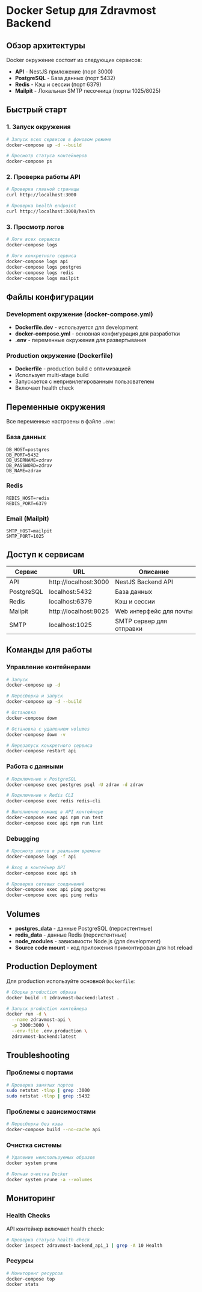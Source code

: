 # Docker Setup для Zdravmost Backend

## Обзор архитектуры

Docker окружение состоит из следующих сервисов:

- **API** - NestJS приложение (порт 3000)
- **PostgreSQL** - База данных (порт 5432)
- **Redis** - Кэш и сессии (порт 6379)
- **Mailpit** - Локальная SMTP песочница (порты 1025/8025)

## Быстрый старт

### 1. Запуск окружения

```bash
# Запуск всех сервисов в фоновом режиме
docker-compose up -d --build

# Просмотр статуса контейнеров
docker-compose ps
```

### 2. Проверка работы API

```bash
# Проверка главной страницы
curl http://localhost:3000

# Проверка health endpoint
curl http://localhost:3000/health
```

### 3. Просмотр логов

```bash
# Логи всех сервисов
docker-compose logs

# Логи конкретного сервиса
docker-compose logs api
docker-compose logs postgres
docker-compose logs redis
docker-compose logs mailpit
```

## Файлы конфигурации

### Development окружение (docker-compose.yml)

- **Dockerfile.dev** - используется для development
- **docker-compose.yml** - основная конфигурация для разработки
- **.env** - переменные окружения для развертывания

### Production окружение (Dockerfile)

- **Dockerfile** - production build с оптимизацией
- Использует multi-stage build
- Запускается с непривилегированным пользователем
- Включает health check

## Переменные окружения

Все переменные настроены в файле `.env`:

### База данных
```
DB_HOST=postgres
DB_PORT=5432
DB_USERNAME=zdrav
DB_PASSWORD=zdrav
DB_NAME=zdrav
```

### Redis
```
REDIS_HOST=redis
REDIS_PORT=6379
```

### Email (Mailpit)
```
SMTP_HOST=mailpit
SMTP_PORT=1025
```

## Доступ к сервисам

| Сервис    | URL                      | Описание                    |
|-----------|-------------------------|-----------------------------|
| API       | http://localhost:3000   | NestJS Backend API          |
| PostgreSQL| localhost:5432          | База данных                 |
| Redis     | localhost:6379          | Кэш и сессии               |
| Mailpit   | http://localhost:8025   | Web интерфейс для почты     |
| SMTP      | localhost:1025          | SMTP сервер для отправки    |

## Команды для работы

### Управление контейнерами

```bash
# Запуск
docker-compose up -d

# Пересборка и запуск
docker-compose up -d --build

# Остановка
docker-compose down

# Остановка с удалением volumes
docker-compose down -v

# Перезапуск конкретного сервиса
docker-compose restart api
```

### Работа с данными

```bash
# Подключение к PostgreSQL
docker-compose exec postgres psql -U zdrav -d zdrav

# Подключение к Redis CLI
docker-compose exec redis redis-cli

# Выполнение команд в API контейнере
docker-compose exec api npm run test
docker-compose exec api npm run lint
```

### Debugging

```bash
# Просмотр логов в реальном времени
docker-compose logs -f api

# Вход в контейнер API
docker-compose exec api sh

# Проверка сетевых соединений
docker-compose exec api ping postgres
docker-compose exec api ping redis
```

## Volumes

- **postgres_data** - данные PostgreSQL (персистентные)
- **redis_data** - данные Redis (персистентные)
- **node_modules** - зависимости Node.js (для development)
- **Source code mount** - код приложения примонтирован для hot reload

## Production Deployment

Для production используйте основной `Dockerfile`:

```bash
# Сборка production образа
docker build -t zdravmost-backend:latest .

# Запуск production контейнера
docker run -d \
  --name zdravmost-api \
  -p 3000:3000 \
  --env-file .env.production \
  zdravmost-backend:latest
```

## Troubleshooting

### Проблемы с портами
```bash
# Проверка занятых портов
sudo netstat -tlnp | grep :3000
sudo netstat -tlnp | grep :5432
```

### Проблемы с зависимостями
```bash
# Пересборка без кэша
docker-compose build --no-cache api
```

### Очистка системы
```bash
# Удаление неиспользуемых образов
docker system prune

# Полная очистка Docker
docker system prune -a --volumes
```

## Мониторинг

### Health Checks

API контейнер включает health check:
```bash
# Проверка статуса health check
docker inspect zdravmost-backend_api_1 | grep -A 10 Health
```

### Ресурсы
```bash
# Мониторинг ресурсов
docker-compose top
docker stats
```
